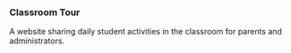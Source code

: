 ### Classroom Tour

A website sharing daily student activities in the classroom for parents and administrators.

